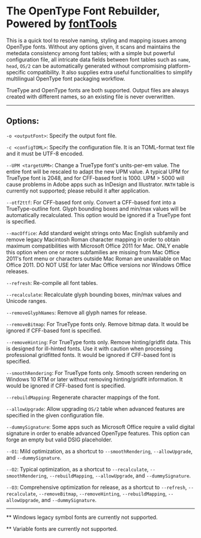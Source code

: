 # The OpenType Font Rebuilder, Powered by [fontTools](https://github.com/fonttools/fonttools)

This is a quick tool to resolve naming, styling and mapping issues
among OpenType fonts. Without any options given, it scans and
maintains the metedata consistency among font tables; with a simple
but powerful configuration file, all intricate data fields
between font tables such as `name`, `head`, `OS/2` can be
automatically generated without compromising platform-specific
compatibility. It also supplies extra useful functionalities
to simplify multilingual OpenType font packaging workflow.

TrueType and OpenType fonts are both supported. Output files are
always created with different names, so an existing file is
never overwritten.

***

## Options:
`-o <outputFont>`: Specify the output font file.

`-c <configTOML>`: Specify the configuration file. It is an
    TOML-format text file and it must be UTF-8 encoded.

`--UPM <targetUPM>`: Change a TrueType font's units-per-em value.
    The entire font will be rescaled to adapt the new UPM value.
    A typical UPM for TrueType font is 2048, and for CFF-based
    font is 1000. UPM > 5000 will cause problems in Adobe apps
    such as InDesign and Illustrator. `MATH` table is currently
    not supported; please rebuild it after application.

`--otf2ttf`: For CFF-based font only. Convert a CFF-based font
    into a TrueType-outline font. Glyph bounding boxes and
    min/max values will be automatically recalculated. This
    option would be ignored if a TrueType font is specified.

`--macOffice`: Add standard weight strings onto Mac English
    subfamily and remove legacy Macintosh Roman character
    mapping in order to obtain maximum compatibilities with
    Microsoft Office 2011 for Mac. ONLY enable this option when
    one or more subfamilies are missing from Mac Office 2011's
    font menu or characters outside Mac Roman are unavailable on
    Mac Office 2011. DO NOT USE for later Mac Office versions
    nor Windows Office releases.

`--refresh`: Re-compile all font tables.

`--recalculate`: Recalculate glyph bounding boxes, min/max values
    and Unicode ranges.

`--removeGlyphNames`: Remove all glyph names for release.

`--removeBitmap`: For TrueType fonts only. Remove bitmap data. It
    would be ignored if CFF-based font is specified.

`--removeHinting`: For TrueType fonts only. Remove hinting/gridfit
    data. This is designed for ill-hinted fonts. Use it with
    caution when processing professional gridfitted fonts. It
    would be ignored if CFF-based font is specified.
    
`--smoothRendering`: For TrueType fonts only. Smooth screen
    rendering on Windows 10 RTM or later without removing
    hinting/gridfit information. It would be ignored if
    CFF-based font is specified.

`--rebuildMapping`: Regenerate character mappings of the font.

`--allowUpgrade`: Allow upgrading `OS/2` table when advanced
    features are specified in the given configuration file.

`--dummySignature`: Some apps such as Microsoft Office require a
    valid digital signature in order to enable advanced OpenType
    features. This option can forge an empty but valid DSIG
    placeholder.

`--O1`: Mild optimization, as a shortcut to `--smoothRendering`,
    `--allowUpgrade`, and `--dummySignature`.

`--O2`: Typical optimization, as a shortcut to `--recalculate`, 
    `--smoothRendering`, `--rebuildMapping`, `--allowUpgrade`,
    and `--dummySignature`.

`--O3`: Comprehensive optimization for release, as a shortcut to
    `--refresh`, `--recalculate`, `--removeBitmap`, `--removeHinting`,
    `--rebuildMapping`, `--allowUpgrade`, and `--dummySignature`.

***

** Windows legacy symbol fonts are currently not supported.

** Variable fonts are currently not supported.
